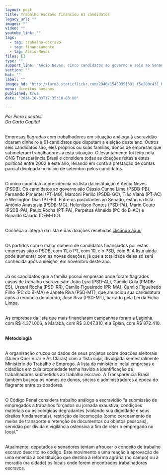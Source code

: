 ```yaml
---
layout: post
title: Trabalho escravo financiou 61 candidatos
legacy_url: ""
images: ""
video: ""
youtube_link: ""
tags:
  - tag: trabalho-escravo
  - tag: financiamento
  - tag: Aécio-Neves
files: []
type: ""
support_line: "Aécio Neves, cinco candidatos ao governo e seis ao Senado foram bancados entre 2002 e 2014 por essas empresas"
section: ""
hat: ""
label: ""
images_hd: "http://farm3.staticflickr.com/2946/15459351331_f5e200c431_b.jpg"
menu: direitos humanos
published: true
date: "2014-10-03T17:35:10-03:00"

---
```

<p><em>Por Piero Locatelli<br />
Da Carta Capital</em></p>

<p><br />
Empresas flagradas com trabalhadores em situa&ccedil;&atilde;o an&aacute;loga &agrave; escravid&atilde;o doaram dinheiro a 61 candidatos que disputam a elei&ccedil;&atilde;o deste ano. Outros seis candidatos s&atilde;o, eles pr&oacute;prios ou suas fam&iacute;lias, donos de empresas que submeteram trabalhadores a esta situa&ccedil;&atilde;o. O levantamento foi feito pela ONG Transpar&ecirc;ncia Brasil e considera todas as doa&ccedil;&otilde;es feitas a estes pol&iacute;ticos entre 2002 e este ano, levando em conta a presta&ccedil;&atilde;o de contas parcial divulgada no in&iacute;cio de setembro pelos candidatos.</p>

<p><br />
O &uacute;nico candidato &agrave; presid&ecirc;ncia na lista da institui&ccedil;&atilde;o &eacute; A&eacute;cio Neves (PSDB). Os candidatos ao governo s&atilde;o C&aacute;ssio Cunha Lima (PSDB-PB), Fernando Pimentel (PT-MG), Marconi Perillo (PSDB-GO), Ti&atilde;o Viana (PT-AC) e Wellington Dias (PT-PI). Entre os postulantes ao Senado, est&atilde;o na lista Ant&ocirc;nio Anastasia (PSDB-MG), Helenilson Pontes (PSD-PA), M&aacute;rio Couto (PSDB-PA), Paulo Rocha (PT-PA), Perp&eacute;tua Almeida (PC do B-AC) e Ronaldo Caiado (DEM-GO).</p>

<p><br />
Conhe&ccedil;a a &iacute;ntegra da lista e das doa&ccedil;&otilde;es recebidas&nbsp;<a href="http://www.cartacapital.com.br/politica/empresas-com-trabalho-escravo-financiaram-61-candidatos-820.html/politicos-trabalho-escravo/" target="_blank">clicando aqui.</a></p>

<p><br />
Os partidos com o maior n&uacute;mero de candidatos financiados por estas empresas s&atilde;o o PSDB, com 11, o PT, com 10, e o PSD, com 8. A lista ainda pode aumentar com as novas doa&ccedil;&otilde;es, j&aacute; que a totalidade delas s&oacute; ser&aacute; conhecida ap&oacute;s a elei&ccedil;&atilde;o, em novembro deste ano.</p>

<p><br />
J&aacute; os candidatos que a fam&iacute;lia possui empresas onde foram flagrados casos de trabalho escravo s&atilde;o: Jo&atilde;o Lyra (PSD-AL), Camilo Cola (PMDB-ES), Urzeni Rocha (PSD-RR), Camilo Figueiredo (PR-MA), Camilo Figueiredo Filho (PC do B-MA) e Janete Riva (PSD-MT), que anunciou sua candidatura ap&oacute;s a ren&uacute;ncia do marido, Jos&eacute; Riva (PSD-MT), barrado pela Lei da Ficha Limpa.</p>

<p><br />
As empresas da lista que mais financiaram campanhas foram a Laginha, com R$ 4.371.006, a Marab&aacute;, com R$ 3.047.310, e a Eplan, com R$ 872.410.</p>

<p><br />
<strong>Metodologia</strong></p>

<p><br />
A organiza&ccedil;&atilde;o cruzou os dados de seus projetos sobre doa&ccedil;&otilde;es eleitorais (Quem Quer Virar e &Agrave;s Claras) com a &lsquo;lista suja&rsquo;, divulgada semestralmente Minist&eacute;rio do Trabalho e Emprego. A lista do minist&eacute;rio inclui empresas e cidad&atilde;os em cuja propriedade tenha havido a identifica&ccedil;&atilde;o de trabalhadores submetidos ao trabalho escravo. A Transpar&ecirc;ncia Brasil tamb&eacute;m buscou os nomes de donos, s&oacute;cios e administradores &agrave; &eacute;poca do flagrante entre os doadores.</p>

<p><br />
O C&oacute;digo Penal considera trabalho an&aacute;logo a escravid&atilde;o &ldquo;a submiss&atilde;o de empregados a trabalhos for&ccedil;ados ou jornada exaustiva, condi&ccedil;&otilde;es materiais ou psicol&oacute;gicas degradantes (violando sua dignidade e seus direitos fundamentais), restri&ccedil;&atilde;o de locomo&ccedil;&atilde;o (como cerceamento de meios de transporte e reten&ccedil;&atilde;o de documentos ou objetos pessoais), servid&atilde;o por d&iacute;vida e vigil&acirc;ncia ostensiva a fim de reter o empregado no local.&rdquo;</p>

<p><br />
Atualmente, deputados e senadores tentam afrouxar o conceito de trabalho escravo descrito no c&oacute;digo. Este movimento &eacute; uma rea&ccedil;&atilde;o &agrave; aprova&ccedil;&atilde;o de uma emenda &agrave; constitui&ccedil;&atilde;o que destina &agrave; reforma agr&aacute;ria (no campo) ou &agrave; moradia (na cidade) os locais onde forem encontrados trabalhadores escravos.</p>
